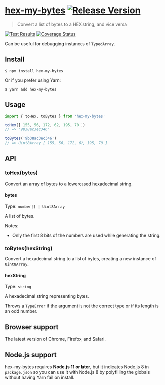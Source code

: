 # [hex-my-bytes](https://github.com/macarie/hex-my-bytes) [![Release Version](https://img.shields.io/npm/v/hex-my-bytes.svg?label=&color=0080FF)](https://www.npmjs.com/package/hex-my-bytes)

> Convert a list of bytes to a HEX string, and vice versa

[![Test Results](https://github.com/macarie/hex-my-bytes/actions/workflows/test-main.yaml/badge.svg)](https://github.com/macarie/hex-my-bytes/actions/workflows/test-main.yaml) [![Coverage Status](https://codecov.io/gh/macarie/hex-my-bytes/branch/master/graph/badge.svg?token=D4W9B5iggG)](https://codecov.io/gh/macarie/hex-my-bytes)

Can be useful for debugging instances of `TypedArray`.


## Install

```console
$ npm install hex-my-bytes
```

Or if you prefer using Yarn:

```console
$ yarn add hex-my-bytes
```


## Usage

```javascript
import { toHex, toBytes } from 'hex-my-bytes'

toHex([ 155, 56, 172, 62, 195, 70 ])
// => '9b38ac3ec346'

toBytes('9b38ac3ec346')
// => Uint8Array [ 155, 56, 172, 62, 195, 70 ]
```


## API

### toHex(bytes)

Convert an array of bytes to a lowercased hexadecimal string.

#### bytes

Type: `number[] | Uint8Array`

A list of bytes.

Notes:
- Only the first 8 bits of the numbers are used while generating the string.

### toBytes(hexString)

Convert a hexadecimal string to a list of bytes, creating a new instance of `Uint8Array`.

#### hexString

Type: `string`

A hexadecimal string representing bytes.

Throws a `TypeError` if the argument is not the correct type or if its length is an odd number.


## Browser support

The latest version of Chrome, Firefox, and Safari.


## Node.js support

hex-my-bytes requires **Node.js 11 or later**, but it indicates Node.js 8 in `package.json` so you can use it with Node.js 8 by polyfilling the globals without having Yarn fail on install.
